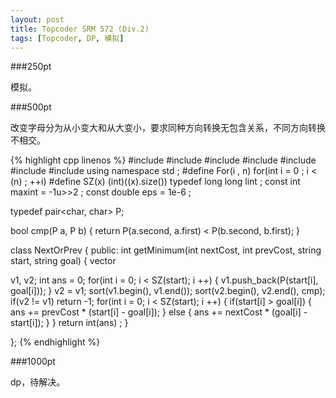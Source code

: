 ```yaml
---
layout: post
title: Topcoder SRM 572 (Div.2)
tags: [Topcoder, DP, 模拟]
---
```


###250pt

模拟。

###500pt

改变字母分为从小变大和从大变小，要求同种方向转换无包含关系，不同方向转换不相交。

{% highlight cpp linenos %}
#include <iostream>
#include <cstdio>
#include <iostream>
#include <cstring>
#include <algorithm>
#include <cmath>
#include <vector>
using namespace std ;
#define For(i , n) for(int i = 0 ; i < (n) ; ++i)
#define SZ(x)  (int)((x).size())
typedef long long lint ;
const int maxint = -1u>>2 ;
const double eps = 1e-6 ; 

typedef pair<char, char> P;

bool cmp(P a, P b) {
    return P(a.second, a.first) < P(b.second, b.first);
}

class NextOrPrev
{
public:
int getMinimum(int nextCost, int prevCost, string start, string goal)
{
    vector <P> v1, v2;
    int ans = 0;
    for(int i = 0; i < SZ(start); i ++) {
        v1.push_back(P(start[i], goal[i]));
    }
    v2 = v1;
    sort(v1.begin(), v1.end());
    sort(v2.begin(), v2.end(), cmp);
    if(v2 != v1)    return -1;
    for(int i = 0; i < SZ(start); i ++) {
        if(start[i] > goal[i]) {
            ans += prevCost * (start[i] - goal[i]);
        }
        else {
            ans += nextCost * (goal[i] - start[i]);
        }
    }
    return int(ans) ;
}

};
{% endhighlight %}

###1000pt

dp，待解决。
